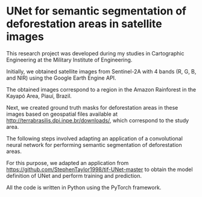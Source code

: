 # UNet for semantic segmentation of deforestation areas in satellite images

This research project was developed during my studies in Cartographic Engineering at the Military Institute of Engineering.

Initially, we obtained satellite images from Sentinel-2A with 4 bands (R, G, B, and NIR) using the Google Earth Engine API.

The obtained images correspond to a region in the Amazon Rainforest in the Kayapó Area, Piauí, Brazil.

Next, we created ground truth masks for deforestation areas in these images based on geospatial files available at http://terrabrasilis.dpi.inpe.br/downloads/, which correspond to the study area.

The following steps involved adapting an application of a convolutional neural network for performing semantic segmentation of deforestation areas.

For this purpose, we adapted an application from https://github.com/StephenTaylor1998/tif-UNet-master to obtain the model definition of UNet and perform training and prediction.

All the code is written in Python using the PyTorch framework.






